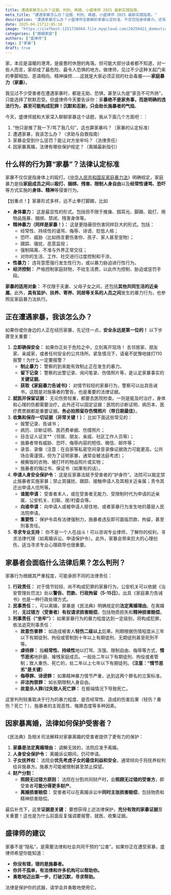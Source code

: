 ```yaml
---
title: 遭遇家暴怎么办？证据、判刑、离婚，小盛律师 2025 最新实践指南。
meta_title: "遭遇家暴怎么办？证据、判刑、离婚，小盛律师 2025 最新实践指南。"
description: "遭遇家暴怎么办？小盛律师全面解析家暴认定标准，不仅包括身体暴力，还有精神暴力、性暴力和经济控制。文章详细指导受害者自救步骤：报警留取证据、就医固定伤情、申请人身安全保护令。同时剖析家暴者可能面临的行政、民事和刑事责任，包括拘留、赔偿甚至坐牢。对于因家暴离婚，法律将优先保护受害方权益，包括子女抚养权和财产分割。记住，家暴不是家务事，而是违法行为，勇敢维权是唯一正确选择。"
date: 2025-04-21T12:05:18
image: "https://slefboot-1251736664.file.myqcloud.com/20250421_domestic_violence_cover.webp"
categories: ["婚姻家庭"]
authors: ["盛律师"]
tags: ["家暴"]
draft: true
---
```


家，本应是温暖的港湾，是疲惫时休憩的角落。但可能大部分读者都不知道，对一些人而言，家却成了最危险、最令人恐惧的地方。做律师，见过不少这种关起门来的拳脚相加、恶语相向、精神操控……这就是大家必须正视的社会毒瘤——**家庭暴力（家暴）**。

我见过不少受害者在遭遇家暴时，都是无助、恐惧，甚至认为是“家丑不可外扬”，只能选择了默默忍受。但盛律师今天要告诉你：家**暴绝不是家务事，而是明确的违法行为，甚至可能构成犯罪！沉默和忍耐，只会助长施暴者的气焰**。

今天，盛律师就和大家深入聊聊家暴这个话题，我从下面几个方面吧：：

1.  “他只是推了我一下/骂了我几句”，这也算家暴吗？（家暴的认定标准）
2.  遭遇家暴，我该怎么办？（求助与自救指南）
3.  家暴会受到什么惩罚？能让对方坐牢吗？（法律责任）
4.  因家暴离婚，法律有哪些保护规定？（离婚最新指引）

## 什么样的行为算“家暴”？法律认定标准

家暴不仅仅是指身体上的殴打。《[中华人民共和国反家庭暴力法](https://www.gov.cn/zhengce/2015-12/28/content_5029898.htm)》明确规定，家庭暴力是指**家庭成员之间**以**殴打、捆绑、残害、限制人身自由**以及**经常性谩骂、恐吓**等方式实施的**身体、精神**等侵害行为。

【划重点！】家暴形式多样，远不止拳打脚踢，比如

* **身体暴力：** 这是最显性的形式。包括但不限于推搡、掴耳光、脚踢、殴打、用物品施暴、捆绑、禁闭、残害身体等。
* **精神暴力（同样是家暴！）：** 这是更隐蔽但伤害同样巨大的形式。包括：
    * 经常性、持续性的谩骂、侮辱、诽谤、贬低人格；
    * 恐吓、威胁（比如扬言要伤害你、孩子、家人甚至宠物）；
    * 跟踪、骚扰、恶意监视；
    * 强制隔离、不准与外界正常交往；
    * 对你的生活、工作、社交进行过度控制和干涉。
* **性暴力：** 违背意愿强行发生性行为，或以暴力胁迫进行性行为。
* **经济控制：** 严格控制家庭财物，不给生活费，以此作为控制、胁迫或惩罚手段。

**家暴的适用对象：** 不仅限于夫妻、父母子女之间，还包括**其他共同生活的近亲属**。此外，**具有监护、扶养、寄养、同居等关系的人员之间**发生的暴力行为，也参照反家庭暴力法执行。

## 正在遭遇家暴，我该怎么办？

如果你或你身边的人正在经历家暴，先记住一点，**安全永远是第一位的！** 以下步骤至关重要：

1.  **立即确保安全：** 如果你正处于危险之中，立刻离开现场！ 去邻居家、朋友家、亲戚家，或者任何安全的公共场所。紧急情况下，请毫不犹豫地拨打110报警！为什么一定要报警？ 
    * **制止暴力：** 警察的到来能有效制止正在发生的暴力。
    * **留下记录：** 警察的出警记录、询问笔录、伤情照片等，是认定家暴事实的**关键证据**。
    * **获取《家庭暴力告诫书》：** 对情节较轻的家暴行为，警察可以出具告诫书，这既是对施暴者的警告，也是重要的法律证据。
2.  **就医并保留证据：** 无论伤势轻重，都要去医院检查。一则是能及时治疗，身体和心理的伤都需要治疗。此外还可以固定证据：医院的诊断证明、病历本、医疗费票据都是重要证据。**务必拍照留存伤情照片（带日期最佳）**。
3.  **收集和保存一切证据（非常关键！）：** 比如下面这些常见的：
    * 报警记录、告诫书；
    * 病历、诊断证明、医药费单据、伤情照片；
    * 目击证人证言**（邻居、朋友、亲戚、社区工作人员等）；
    * 施暴者带有威胁、恐吓、侮辱内容的短信、微信、邮件等；
    * 录音、录像（注意：在自家等私密空间录音录像证据效力可能更高，公共场合需谨慎，但为了证明家暴，通常会被法庭考虑）；
    * 被撕毁的衣物、被打坏的物品照片或实物；
    * 施暴者的悔过书、保证书（如果有的话）。
4.  **申请人身安全保护令：** 这是反家暴法赋予受害者的“护身符”。法院可以裁定禁止施暴者实施家暴；禁止其骚扰、跟踪、接触申请人及其相关近亲属；责令其迁出申请人住所等。
    * **谁能申请：** 受害者本人，或在受害者无能力、受限制时代为申请的近亲属、公安机关、妇联、居/村委会等。
    * **向谁申请：** 向申请人或被申请人居住地、或者家暴行为发生地的基层人民法院申请。
    * **重要性：** 保护令具有法律强制力，施暴者违反即可面临罚款、拘留，甚至刑事责任。
5.  **寻求专业支持：** 你不是一个人在战斗！可以咨询专业律师，了解你的权利，寻求法律代理（如离婚诉讼、申请保护令）。此外，家暴会带来巨大的心理创伤，适当寻求专业心理疏导也很重要。

## 家暴者会面临什么法律后果？怎么判刑？

家暴行为根据其严重程度，可能承担不同的法律责任：

1.  **行政责任：** 对于情节较轻、尚不构成犯罪的家暴行为，公安机关可以依据《治安管理处罚法》处以**警告、罚款、行政拘留（5-15日）**。出具《家庭暴力告诫书》也是一种行政处理方式。
2.  **民事责任：**，可以离婚，家暴是《民法典》明确规定的**法定离婚理由**。在离婚时，**无过错方（受害者）有权请求损害赔偿**，包括物质损失和**精神损害赔偿**。
3.  **刑事责任（“坐牢”）：** 如果家暴行为的暴力程度达到一定级别，将构成犯罪，依法追究刑事责任：
    * **故意伤害罪：** 如造成被害人**轻伤二级以上**后果。刑期根据伤情程度从三年以下有期徒刑、拘役或管制到十年以上有期徒刑、无期徒刑甚至死刑不等。
    * **虐待罪：** 指**经常性、持续性**地以打骂、冻饿、限制自由、侮辱等方式，**情节恶劣**地折磨、摧残家庭成员。一般处二年以下有期徒刑、拘役或者管制；致人重伤、死亡的，处二年以上七年以下有期徒刑。**（注意：“情节恶劣”是关键）**
    * **侮辱罪、诽谤罪：** 如果精神暴力情节严重，达到这两个罪名的立案标准。
    * **非法拘禁罪：** 如长期限制人身自由。
    * **故意杀人罪/过失致人死亡罪：** 在极端情况下导致死亡。

这里判刑轻重取决于行为的暴力程度、是否经常性、造成的伤害后果（轻伤？重伤？死亡？）、施暴者的主观恶性、悔罪态度等多种因素。

## 因家暴离婚，法律如何保护受害者？

《民法典》及相关司法解释对家暴离婚的受害者提供了更有力的保护：

1.  **家暴是法定离婚理由：** 调解无效的，法院应准予离婚。
2.  **人身安全保护令：** 离婚诉讼期间，仍可申请。
3.  **子女抚养权：** 法院会**优先考虑子女的最佳利益和安全**，通常倾向于将抚养权判给非施暴方。施暴方可能被限制甚至禁止探望。
4.  **财产分割：**
    * **照顾无过错方原则：** 法院在分割共同财产时，会**照顾无过错的受害方**，即受害者**可能分得更多财产**。
    * **离婚损害赔偿：** 受害者可以在离婚诉讼中**同时主张损害赔偿**，包括物质和精神损害赔偿。

最后补充下，这里**证据是关键：** 要想获得上述法律保护，**充分有效的家暴证据**至关重要！这也是为什么前面反复强调要报警、就医、收集证据。

## 盛律师的建议

家暴不是“隐私”，是需要法律和社会共同干预的“公害”。如果你正在遭受家暴，盛律师希望你能知道：

* **你没有错，错的是施暴者。**
* **你并不孤单，有法律和许多机构可以帮助你。**
* **勇敢地迈出第一步，打破沉默，寻求帮助。**

法律是保护你的武器，请学会并勇敢地使用它。